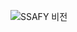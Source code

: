 ![SSAFY 비전](https://github.com/et007693/SSAFY_TIL/assets/84127378/66aef250-af4a-4fe1-8c6e-0045e4954aa8)
